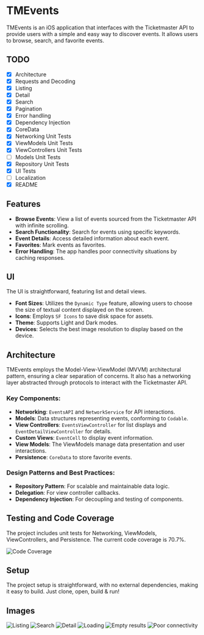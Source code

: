 # TMEvents

TMEvents is an iOS application that interfaces with the Ticketmaster API to provide users with a simple and easy way to discover events. It allows users to browse, search, and favorite events.

## TODO

- [x] Architecture
- [x] Requests and Decoding
- [x] Listing
- [x] Detail
- [x] Search
- [x] Pagination
- [x] Error handling
- [x] Dependency Injection
- [x] CoreData
- [x] Networking Unit Tests
- [x] ViewModels Unit Tests
- [x] ViewControllers Unit Tests
- [ ] Models Unit Tests
- [x] Repository Unit Tests
- [x] UI Tests
- [ ] Localization
- [x] README

## Features

- **Browse Events**: View a list of events sourced from the Ticketmaster API with infinite scrolling.
- **Search Functionality**: Search for events using specific keywords.
- **Event Details**: Access detailed information about each event.
- **Favorites**: Mark events as favorites.
- **Error Handling**: The app handles poor connectivity situations by caching responses.

## UI

The UI is straightforward, featuring list and detail views.

- **Font Sizes**: Utilizes the `Dynamic Type` feature, allowing users to choose the size of textual content displayed on the screen.
- **Icons**: Employs `SF Icons` to save disk space for assets.
- **Theme**: Supports Light and Dark modes.
- **Devices**: Selects the best image resolution to display based on the device.

## Architecture

TMEvents employs the Model-View-ViewModel (MVVM) architectural pattern, ensuring a clear separation of concerns. It also has a networking layer abstracted through protocols to interact with the Ticketmaster API.

### Key Components:

- **Networking**: `EventsAPI` and `NetworkService` for API interactions.
- **Models**: Data structures representing events, conforming to `Codable`.
- **View Controllers**: `EventsViewController` for list displays and `EventDetailViewController` for details.
- **Custom Views**: `EventCell` to display event information.
- **View Models**: The ViewModels manage data presentation and user interactions.
- **Persistence**: `CoreData` to store favorite events.

### Design Patterns and Best Practices:

- **Repository Pattern**: For scalable and maintainable data logic.
- **Delegation**: For view controller callbacks.
- **Dependency Injection**: For decoupling and testing of components.

## Testing and Code Coverage

The project includes unit tests for Networking, ViewModels, ViewControllers, and Persistence. The current code coverage is 70.7%.

![Code Coverage](Images/CodeCoverage.png "Code Coverage")

## Setup

The project setup is straightforward, with no external dependencies, making it easy to build. Just clone, open, build & run!

## Images

![Listing](Images/1.png "Listing") ![Search](Images/2.png "Search") ![Detail](Images/3.png "Detail") 
![Loading](Images/4.png "Loading") ![Empty results](Images/5.png "Empty results") ![Poor connectivity](Images/6.png "Poor connectivity")
